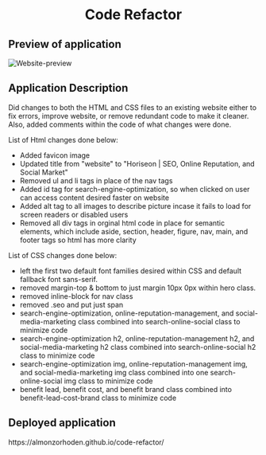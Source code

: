 <h1 align = "center" > Code Refactor </h1>

<h2> Preview of application </h2>

![Website-preview](https://user-images.githubusercontent.com/61447353/103180125-dc004e80-4860-11eb-84e4-0b220c312ace.PNG)

<h2> Application Description </h2>

Did changes to both the HTML and CSS files to an existing website either to fix errors, improve website, or remove redundant code to make it cleaner. 
Also, added comments within the code of what changes were done.

List of Html changes done below:
 * Added favicon image
 * Updated title from "website" to "Horiseon | SEO, Online Reputation, and Social Market"
 * Removed ul and li tags in place of the nav tags
 * Added id tag for search-engine-optimization, so when clicked on user can access content desired faster on website
 * Added alt tag to all images to describe picture incase it fails to load for screen readers or disabled users
 * Removed all div tags in orginal html code in place for semantic elements, which include aside, section, header, figure, nav, main, and footer tags so html has more clarity
 
 List of CSS changes done below:
 
 * left the first two default font families desired within CSS and default fallback font sans-serif.
 * removed margin-top & bottom to just margin 10px 0px within hero class.
 * removed inline-block for nav class 
 * removed .seo and put just span 
 * search-engine-optimization, online-reputation-management, and social-media-marketing class combined into search-online-social class to minimize code
 * search-engine-optimization h2, online-reputation-management h2, and social-media-marketing h2 class combined into search-online-social h2 class to minimize code 
 * search-engine-optimization img, online-reputation-management img, and social-media-marketing img class combined into one search-online-social img class to minimize code
 * benefit lead, benefit cost, and benefit brand class combined into benefit-lead-cost-brand class to minimize code 


<h2> Deployed application  </h2> https://almonzorhoden.github.io/code-refactor/ 
